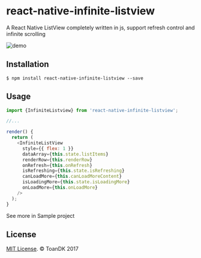 
# react-native-infinite-listview

A React Native ListView completely written in js, support refresh control and infinite scrolling

![demo](https://github.com/toandk/react-native-infinite-listview/blob/master/gif/sample.gif?raw=true)

## Installation

`$ npm install react-native-infinite-listview --save`

## Usage
```javascript
import {InfiniteListview} from 'react-native-infinite-listview';

//...

render() {
  return (
    <InfiniteListView
      style={{ flex: 1 }}
      dataArray={this.state.listItems}
      renderRow={this.renderRow}
      onRefresh={this.onRefresh}
      isRefreshing={this.state.isRefreshing}
      canLoadMore={this.canLoadMoreContent}
      isLoadingMore={this.state.isLoadingMore}
      onLoadMore={this.onLoadMore}
    />
  );
}

```
See more in Sample project

## License

[MIT License](http://opensource.org/licenses/mit-license.html). © ToanDK 2017
